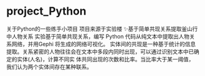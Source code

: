 # project_Python
关于Python的一些练手小项目
项目来源于实验楼
✨基于简单共现关系提取釜山行中人物关系
实验基于简单共现关系，编写 Python 代码从纯文本中提取出人物关系网络，并用Gephi 将生成的网络可视化。
实体间的共现是一种基于统计的信息提取。关系紧密的人物往往会在文本中多段内同时出现，可以通过识别文本中已确定的实体(人名)，计算不同实 体共同出现的次数和比率。当比率大于某一阈值，我们认为两个实体间存在某种联系。
